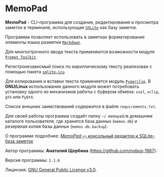 # MemoPad

**MemoPad** - CLI-программа для создания, редактирования и просмотра заметок в терминале, использующая [`SQLite`](https://www.sqlite.org) как базу заметок.

Программа позволяет использовать в заметках форматирование элементы языка разметки [`Markdown`](https://www.markdownguide.org/basic-syntax).

Для многострочного ввода текста применяются возможности модуля [`Prompt Toolkit`](https://github.com/prompt-toolkit/python-prompt-toolkit).

Регистронезависмый поиск по кириллическому тексту реализован с помощью пакета [`sqlite-icu`](https://pypi.org/project/sqlite-icu).

Для копирования и вставки текста применяется модуль [`Pyperclip`](https://pyperclip.readthedocs.io/en/latest). В **GNU/Linux** использование данного модуля может потребовать установку одного из механизмов работы с буфером обмена: `xsel`, `xclip`, `gtk` или `PyQt4`.

Список внешних заимствований содержится в файле `requirements.txt`.

Для своей работы программа создаёт папку `~/.memopad/`в домашнем каталоге пользователя, где хранится база данных (`memos.db`) и резервная копия базы данных (`memos.db.backup`).

О программе подробнее: [*MemoPad* — консольный редактор и SQLite-база  заметок](https://avshcherbina.ru/#memopad)

Автор программы: **Анатолий Щербина** (https://github.com/nobus-1967).

Версия программы: `1.1.6`

Лицензия: [GNU General Public License v3.0](https://www.gnu.org/licenses/gpl-3.0.html).
